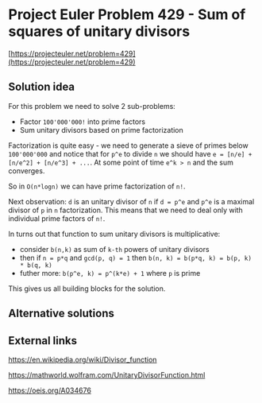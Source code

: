 # Project Euler Problem 429 - Sum of squares of unitary divisors

[https://projecteuler.net/problem=429](https://projecteuler.net/problem=429)

## Solution idea

For this problem we need to solve 2 sub-problems:
- Factor `100'000'000!` into prime factors
- Sum unitary divisors based on prime factorization

Factorization is quite easy - we need to generate a sieve of primes below `100'000'000` and notice that for `p^e` to divide `n` we should have `e = [n/e] + [n/e^2] + [n/e^3] + ...`. At some point of time `e^k > n` and the sum converges.

So in `O(n*logn)` we can have prime factorization of `n!`.

Next observation: `d` is an unitary divisor of `n` if `d = p^e` and `p^e` is a maximal divisor of `p` in `n` factorization.
This means that we need to deal only with individual prime factors of `n!`.

In turns out that function to sum unitary divisors is multiplicative:
- consider `b(n,k)` as sum of `k-th` powers of unitary divisors
- then if `n = p*q` and `gcd(p, q) = 1` then `b(n, k) = b(p*q, k) = b(p, k) * b(q, k)`
- futher more: `b(p^e, k) = p^(k*e) + 1` where `p` is prime

This gives us all building blocks for the solution.

## Alternative solutions

## External links

https://en.wikipedia.org/wiki/Divisor_function

https://mathworld.wolfram.com/UnitaryDivisorFunction.html

https://oeis.org/A034676